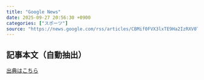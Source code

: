 ```yaml
---
title: "Google News"
date: 2025-09-27 20:56:30 +0900
categories: ["スポーツ"]
source: "https://news.google.com/rss/articles/CBMif0FVX3lxTE9Ha2IzRXV0TzFTS3dpZGxpWWE3NmlYeC1pUEgtVE5LVk4tampxTll4aHQ1ekdMQ2VzQWpudUxWdFFOalhEMWM0S0RFeG1nLWdsQnRwRHdSNmtNWjRLdTBBaXduY1FLbGQwa0pqQjAzUkRSWlkwcVk0NDJmVF9XcFk?oc=5"
---
```


## 記事本文（自動抽出）
<body class="y0K44d EA71Tc" id="readabilityBody"></body>

[出典はこちら](https://news.google.com/rss/articles/CBMif0FVX3lxTE9Ha2IzRXV0TzFTS3dpZGxpWWE3NmlYeC1pUEgtVE5LVk4tampxTll4aHQ1ekdMQ2VzQWpudUxWdFFOalhEMWM0S0RFeG1nLWdsQnRwRHdSNmtNWjRLdTBBaXduY1FLbGQwa0pqQjAzUkRSWlkwcVk0NDJmVF9XcFk?oc=5)
